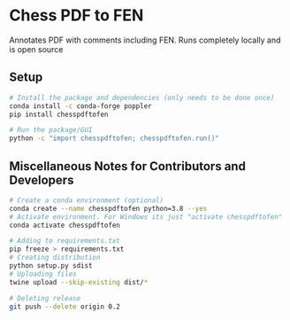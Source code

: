 # Chess PDF to FEN
Annotates PDF with comments including FEN. Runs completely locally and is open source

## Setup
```bash
# Install the package and dependencies (only needs to be done once)
conda install -c conda-forge poppler
pip install chesspdftofen

# Run the package/GUI
python -c "import chesspdftofen; chesspdftofen.run()"

``` 

## Miscellaneous Notes for Contributors and Developers
```bash
# Create a conda environment (optional)
conda create --name chesspdftofen python=3.8 --yes
# Activate environment. For Windows its just "activate chesspdftofen"
conda activate chesspdftofen

# Adding to requirements.txt
pip freeze > requirements.txt
# Creating distribution
python setup.py sdist
# Uploading files
twine upload --skip-existing dist/*

# Deleting release
git push --delete origin 0.2
```
